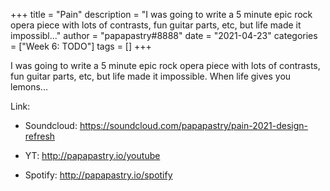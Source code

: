 +++
title = "Pain"
description = "I was going to write a 5 minute epic rock opera piece with lots of contrasts, fun guitar parts, etc, but life made it impossibl..."
author = "papapastry#8888"
date = "2021-04-23"
categories = ["Week 6: TODO"]
tags = []
+++

I was going to write a 5 minute epic rock opera piece with lots of contrasts, fun guitar parts, etc, but life made it impossible. When life gives you lemons...

Link:

- Soundcloud: https://soundcloud.com/papapastry/pain-2021-design-refresh

- YT: <http://papapastry.io/youtube>
- Spotify: <http://papapastry.io/spotify>
